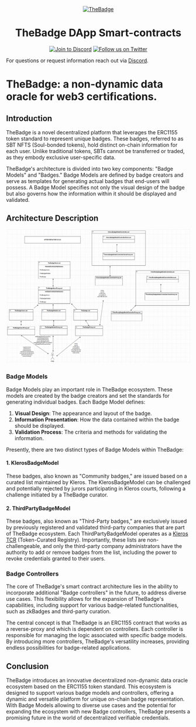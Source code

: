<div style="text-align: center;">
  <a href="https://thebadge.xyz">
    <img alt="TheBadge" src="https://www.thebadge.xyz/the_badge_github_logo.png">
  </a>
</div>

<h1 align="center">TheBadge DApp Smart-contracts</h1>

<p align="center">
  <a href="https://discord.com/invite/FTxtkgbAC4"><img src="https://img.shields.io/discord/1006480637512917033?style=plastic" alt="Join to Discord"></a>
  <a href="https://twitter.com/intent/user?screen_name=thebadgexyz"><img src="https://img.shields.io/twitter/follow/thebadgexyz?style=social" alt="Follow us on Twitter"></a>
</p>

For questions or request information reach out via [Discord](https://discord.gg/tVP75NqVuC).

# TheBadge: a non-dynamic data oracle for web3 certifications.

## Introduction

TheBadge is a novel decentralized platform that leverages the ERC1155 token standard to represent unique badges. These badges, referred to as SBT NFTS (Soul-bonded tokens), hold distinct on-chain information for each user. Unlike traditional tokens, SBTs cannot be transferred or traded, as they embody exclusive user-specific data.

TheBadge's architecture is divided into two key components: "Badge Models" and "Badges." Badge Models are defined by badge creators and serve as templates for generating actual badges that end-users will possess. A Badge Model specifies not only the visual design of the badge but also governs how the information within it should be displayed and validated.

## Architecture Description

![SC-Architecture](assets/images/SC-Architecture.png)

### Badge Models

Badge Models play an important role in TheBadge ecosystem. These models are created by the badge creators and set the standards for generating individual badges. Each Badge Model defines:

1. **Visual Design**: The appearance and layout of the badge.
2. **Information Presentation**: How the data contained within the badge should be displayed.
3. **Validation Process**: The criteria and methods for validating the information.

Presently, there are two distinct types of Badge Models within TheBadge:

#### 1. KlerosBadgeModel

These badges, also known as "Community badges," are issued based on a curated list maintained by Kleros. The KlerosBadgeModel can be challenged and potentially rejected by jurors participating in Kleros courts, following a challenge initiated by a TheBadge curator.

#### 2. ThirdPartyBadgeModel

These badges, also known as "Third-Party badges," are exclusively issued by previously registered and validated third-party companies that are part of TheBadge ecosystem. Each ThirdPartyBadgeModel operates as a [Kleros TCR](https://github.com/kleros/tcr) (Token-Curated Registry). Importantly, these lists are non-challengeable, and only the third-party company administrators have the authority to add or remove badges from the list, including the power to revoke credentials granted to their users.

### Badge Controllers

The core of TheBadge's smart contract architecture lies in the ability to incorporate additional "Badge controllers" in the future, to address diverse use cases. This flexibility allows for the expansion of TheBadge's capabilities, including support for various badge-related functionalities, such as zkBadges and third-party curation.

The central concept is that TheBadge is an ERC1155 contract that works as a reverse-proxy and which is dependent on controllers. Each controller is responsible for managing the logic associated with specific badge models. By introducing more controllers, TheBadge's versatility increases, providing endless possibilities for badge-related applications.

## Conclusion

TheBadge introduces an innovative decentralized non-dynamic data oracle ecosystem based on the ERC1155 token standard. This ecosystem is designed to support various badge models and controllers, offering a dynamic and versatile platform for unique on-chain badge representation. With Badge Models allowing to diverse use cases and the potential for expanding the ecosystem with new Badge controllers, TheBadge presents a promising future in the world of decentralized verifiable credentials.
